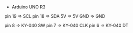 * Arduino UNO R3

pin 19 => SCL
pin 18 => SDA
5V     => 5V
GND    => GND

pin 8  => KY-040 SW
pin 7  => KY-040 CLK
pin 6  => KY-040 DT
